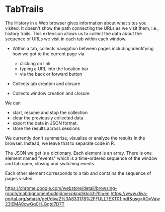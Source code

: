 # TabTrails

The History in a Web browser gives information about what sites you visited.
It doesn't show the path connecting the URLs as we visit them, i.e., history trails.
This extension allows us to collect the data about the sequence of URLs we visit in each tab within
each window.

+ Within a tab, collects navigation between pages
    including identifying how we got to the current page via 
   + clicking on link
   + typing a URL into the location bar
   + via the back or forward button
   
+ Collects tab creation and closure
+ Collects window creation and closure


We can 
+ start, resume and stop the collection
+ clear the previously collected data
+ export the data in JSON format.
+ store the results across sessions


We currently don't summarize, visualize or analyze the results in the browser.
Instead, we leave that to separate code in R.


The JSON we get is a dictionary.
Each element is an array.
There is one element named "events" which is a time-ordered sequence of the window and tab open, closing and switching events.

Each  other element corresponds to a tab and contains the sequence of pages visited.






https://chrome.google.com/webstore/detail/browsing-graph/mablbgnomenhcddjdmecpkppllklolch?hl=en
https://www.diva-portal.org/smash/get/diva2%3A833178%2FFULLTEXT01.pdf&usg=AOvVaw23lEMA9owGq0H_Gqtd7D7T
